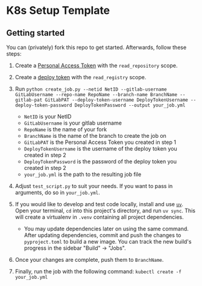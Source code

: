 # K8s Setup Template



## Getting started

You can (privately) fork this repo to get started. Afterwards, follow these steps:

1. Create a [Personal Access Token](https://docs.gitlab.com/ee/user/profile/personal_access_tokens.html) with the `read_repository` scope.
2. Create a [deploy token](https://docs.gitlab.com/ce/user/project/deploy_tokens/) with the `read_registry` scope.
3. Run `python create_job.py --netid NetID --gitlab-username GitLabUsername --repo-name RepoName --branch-name BranchName --gitlab-pat GitLabPAT --deploy-token-username DeployTokenUsername --deploy-token-password DeployTokenPassword --output your_job.yml`
    - `NetID` is your NetID
    - `GitLabUsername` is your gitlab username
    - `RepoName` is the name of your fork
    - `BranchName` is the name of the branch to create the job on
    - `GitLabPAT` is the Personal Access Token you created in step 1
    - `DeployTokenUsername` is the username of the deploy token you created in step 2
    - `DeployTokenPassword` is the password of the deploy token you created in step 2
    - `your_job.yml` is the path to the resulting job file

4. Adjust `test_script.py` to suit your needs. If you want to pass in arguments, do so in `your_job.yml`.
5. If you would like to develop and test code locally, install and use [`uv`](https://docs.astral.sh/uv/getting-started/installation/). Open your terminal, `cd` into this project\'s directory, and run `uv sync`. This will create a virtualenv in `.venv` containing all project dependencies.
    - You may update dependencies later on using the same command. After updating dependencies, commit and push the changes to `pyproject.toml` to build a new image. You can track the new build\'s progress in the sidebar \"Build\" -> \"Jobs\".
6. Once your changes are complete, push them to `BranchName`.
7. Finally, run the job with the following command: `kubectl create -f your_job.yml`